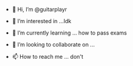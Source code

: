 - 👋 Hi, I’m @guitarplayr
- 👀 I’m interested in ...Idk
- 🌱 I’m currently learning ... how to pass exams

- 💞️ I’m looking to collaborate on ...
- 📫 How to reach me ... don't

<!---
guitarplayr/guitarplayr is a ✨ special ✨ repository because its `README.md` (this file) appears on your GitHub profile.
You can click the Preview link to take a look at your changes.
--->

